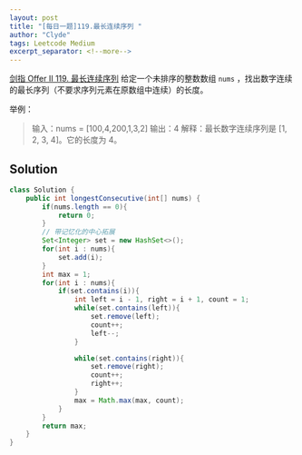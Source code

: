 ```yaml
---
layout: post
title: "[每日一题]119.最长连续序列 "
author: "Clyde"
tags: Leetcode Medium
excerpt_separator: <!--more-->
---
```


[剑指 Offer II 119. 最长连续序列](https://leetcode.cn/problems/WhsWhI/)   给定一个未排序的整数数组 `nums` ，找出数字连续的最长序列（不要求序列元素在原数组中连续）的长度。<!--more-->

举例：

> 
> 输入：nums = [100,4,200,1,3,2]
> 输出：4
> 解释：最长数字连续序列是 [1, 2, 3, 4]。它的长度为 4。
> 

## Solution 

```java
class Solution {
    public int longestConsecutive(int[] nums) {
        if(nums.length == 0){
            return 0;
        }
        // 带记忆化的中心拓展
        Set<Integer> set = new HashSet<>();
        for(int i : nums){
            set.add(i);
        }
        int max = 1;
        for(int i : nums){
            if(set.contains(i)){
                int left = i - 1, right = i + 1, count = 1;
                while(set.contains(left)){
                    set.remove(left);
                    count++;
                    left--;
                }

                while(set.contains(right)){
                    set.remove(right);
                    count++;
                    right++;
                }
                max = Math.max(max, count);
            }
        }
        return max;
    }
}
```

